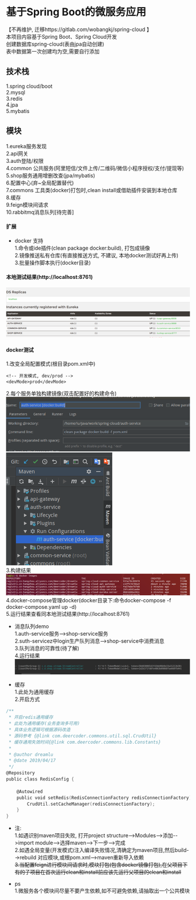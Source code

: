# 基于Spring Boot的微服务应用

【不再维护, 迁移https://gitlab.com/wobangkj/spring-cloud  】  
本项目内容基于Spring Boot、Spring Cloud开发  
创建数据库spring-cloud(表由jpa自动创建)  
表中数据第一次创建均为空,需要自行添加    

## 技术栈
1.spring cloud/boot  
2.mysql  
3.redis  
4.jpa  
5.mybatis  

## 模块  
1.eureka服务发现  
2.api网关  
3.auth登陆/权限  
4.common 公共服务(阿里短信/文件上传/二维码/微信小程序授权/支付/提现等)  
5.shop服务通用增删改查(jpa/mybatis)  
6.配置中心(弃~全局配置替代)  
7.commons 工具类(docker)打包时,clean install或借助插件安装到本地仓库  
8.缓存  
9.feign模块间请求  
10.rabbitmq消息队列[待完善]  

#### 扩展  
- docker 支持  
1.命令或ide插件(clean package docker:build), 打包成镜像  
2.镜像推送私有仓库(有直接推送方式, 不建议, 本地docker测试好再上传)  
3.批量操作脚本执行(docker目录)  

#### 本地测试结果(http://localhost:8761)  
![服务发现结果](common-service/static/file/run.png)  

#### docker测试  
1.改变全局配置模式(根目录pom.xml中)  
```
<!-- 开发模式, dev/prod -->
<devMode>prod</devMode>
```
2.每个服务单独构建镜像(双击配置好的构建命令)  
![构建步骤1](common-service/static/file/docker1.png)  
![构建步骤2](common-service/static/file/docker2.png)  
3.构建结果  
![镜像构建结果](common-service/static/file/docker3.png)  
4.docker-compose管理docker(docker目录下:命令docker-compose -f docker-compose.yaml up -d)  
5.运行结果查看同本地测试结果(http://localhost:8761)  

- 消息队列demo  
1.auth-service服务-->shop-service服务  
2.suth-servicez中login生产队列消息-->shop-service中消费消息  
3.队列消息的可靠性(待了解)  
4.运行结果 
![消息队列运行结果](common-service/static/file/queue.png)  

- 缓存  
1.此处为通用缓存  
2.开启方式  
```go
/**
 * 开启redis通用缓存
 * 此处为通用缓存(业务查询多可用)
 * 具体业务逻辑可根据源码改造
 * 源码参考 {@link com.deercoder.commons.util.sql.CrudUtil}
 * 缓存通用失效时间{@link com.deercoder.commons.lib.Constants}
 *
 * @author dreamlu
 * @date 2019/04/17
 */
@Repository
public class RedisConfig {

	@Autowired
	public void setRedis(RedisConnectionFactory redisConnectionFactory) {
		CrudUtil.setCacheManager(redisConnectionFactory);
	}
}
```  

- 注:  
1.如遇识别maven项目失败, 打开project structure-->Modules-->添加-->import module-->选择maven-->下一步-->完成    
2.如遇全局变量(开发模式)注入编译失败情况,清确定为maven项目,然后build-->rebuild 对应模块,或根pom.xml-->maven重新导入依赖  
~~3.当配置feign进行模块间请求时,模块打包(包含docker镜像打包),在父项目下有的子项目在首次运行clean和install前应该先运行父项目的clean和install~~  

- ps  
1.微服务各个模块间尽量不要产生依赖,如不可避免依赖,请抽取出一个公共模块  

  
